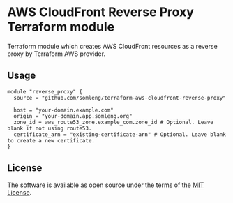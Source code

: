 # AWS CloudFront Reverse Proxy Terraform module

Terraform module which creates AWS CloudFront resources as a reverse proxy by Terraform AWS provider.

## Usage

```hcl
module "reverse_proxy" {
  source = "github.com/somleng/terraform-aws-cloudfront-reverse-proxy"

  host = "your-domain.example.com"
  origin = "your-domain.app.somleng.org"
  zone_id = aws_route53_zone.example_com.zone_id # Optional. Leave blank if not using route53.
  certificate_arn = "existing-certificate-arn" # Optional. Leave blank to create a new certificate.
}
```

## License

The software is available as open source under the terms of the [MIT License](http://opensource.org/licenses/MIT).
